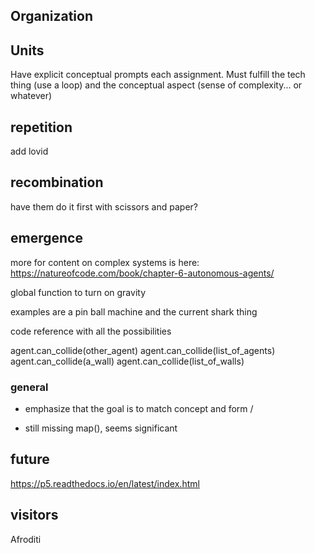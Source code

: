 ## Organization

## Units

Have explicit conceptual prompts each assignment. Must fulfill the tech thing (use a loop) and the conceptual aspect (sense of complexity... or whatever)


## repetition
add lovid

## recombination
have them do it first with scissors and paper?



## emergence

more for content on complex systems is here: https://natureofcode.com/book/chapter-6-autonomous-agents/

global function to turn on gravity

examples are a pin ball machine and the current shark thing

code reference with all the possibilities

agent.can_collide(other_agent)
agent.can_collide(list_of_agents)
agent.can_collide(a_wall)
agent.can_collide(list_of_walls)



### general

- emphasize that the goal is to match concept and form
/

- still missing map(), seems significant


#####

## future

https://p5.readthedocs.io/en/latest/index.html


## visitors

Afroditi
